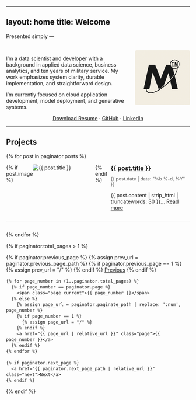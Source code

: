 
---
layout: home
title: Welcome
---

<style>
  .center-links {
    text-align: center;
  }
  .post-item {
    display: flex;
    align-items: flex-start;
    margin-bottom: 2em;
    border-bottom: 1px solid #eee;
    padding-bottom: 1.5em;
  }
  .post-image {
    flex-shrink: 0;
    width: 150px;
    height: auto;
    margin-right: 1.5em;
    border-radius: 4px;
    object-fit: cover;
  }
  .post-content {
    flex-grow: 1;
  }
  .post-content h3 {
    margin-top: 0;
    margin-bottom: 0.5em;
  }
  .post-content p {
    margin-bottom: 0.5em;
  }
  .post-date {
    font-size: 0.9em;
    color: #555;
  }
</style>

Presented simply —

<div style="max-width: 700px; margin: 0 auto; padding-top: 1rem;">
  <img src="assets/images/logo.png" alt="headshot" style="width: 150px; float: right; margin-left: 20px; border-radius: 4px;">
  <p>
    I’m a data scientist and developer with a background in applied data science, business analytics, and ten years of military service.
    My work emphasizes system clarity, durable implementation, and straightforward design.
  </p>
  <p>
    I’m currently focused on cloud application development, model deployment, and generative systems.
  </p>
  <div class="center-links">
    <p>
      <a href="placeholder">Download Resume</a> ·
      <a href="https://github.com/MylesTym">GitHub</a> ·
      <a href="https://www.linkedin.com/in/myles-tym/">LinkedIn</a>
    </p>
  </div>
</div>

---

## Projects

{% for post in paginator.posts %}
  <div class="post-item">
    {% if post.image %}
      <img src="{{ post.image | relative_url }}" alt="{{ post.title }}" class="post-image">
    {% endif %}
    <div class="post-content">
      <h3><a href="{{ post.url | relative_url }}">{{ post.title }}</a></h3>
      <p class="post-date">{{ post.date | date: "%b %-d, %Y" }}</p>
      <p>
        {{ post.content | strip_html | truncatewords: 30 }}...
        <a href="{{ post.url | relative_url }}">Read more</a>
      </p>
    </div>
  </div>
{% endfor %}

{% if paginator.total_pages > 1 %}
  <nav class="pagination" role="navigation">
    {% if paginator.previous_page %}
      {% assign prev_url = paginator.previous_page_path %}
      {% if paginator.previous_page == 1 %}
        {% assign prev_url = "/" %}
      {% endif %}
      <a href="{{ prev_url | relative_url }}" class="previous">Previous</a>
    {% endif %}

    {% for page_number in (1..paginator.total_pages) %}
      {% if page_number == paginator.page %}
        <span class="page current">{{ page_number }}</span>
      {% else %}
        {% assign page_url = paginator.paginate_path | replace: ':num', page_number %}
        {% if page_number == 1 %}
          {% assign page_url = "/" %}
        {% endif %}
        <a href="{{ page_url | relative_url }}" class="page">{{ page_number }}</a>
      {% endif %}
    {% endfor %}

    {% if paginator.next_page %}
      <a href="{{ paginator.next_page_path | relative_url }}" class="next">Next</a>
    {% endif %}
  </nav>
{% endif %}
